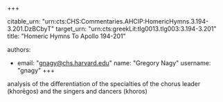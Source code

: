 +++


citable_urn: "urn:cts:CHS:Commentaries.AHCIP:HomericHymns.3.194-3.201.DzBCbyT"
target_urn: "urn:cts:greekLit:tlg0013.tlg003:3.194-3.201"
title: "Homeric Hymns To Apollo 194-201"

authors:
- email: "gnagy@chs.harvard.edu"
  name: "Gregory Nagy"
  username: "gnagy"
+++

<p>analysis of the differentiation of the specialties of the chorus leader (khorēgos) and the singers and dancers (khoros)</p>